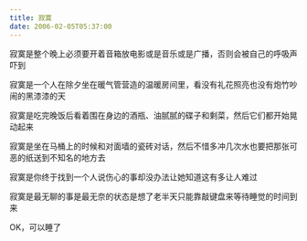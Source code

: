 ```yaml
---
title: 寂寞
date: 2006-02-05T05:37:00
---
```

<!--more-->
寂寞是整个晚上必须要开着音箱放电影或是音乐或是广播，否则会被自己的呼吸声吓到

寂寞是一个人在除夕坐在暖气管营造的温暖房间里，看没有礼花照亮也没有炮竹吵闹的黑漆漆的天

寂寞是吃完晚饭后看着围在身边的酒瓶、油腻腻的碟子和剩菜，然后它们都开始晃动起来

寂寞是坐在马桶上的时候和对面墙的瓷砖对话，然后不惜多冲几次水也要把那张可恶的纸送到不知名的地方去

寂寞是你终于找到一个人说伤心的事却没办法让她知道这有多让人难过

寂寞是最无聊的事是最无奈的状态是想了老半天只能靠敲键盘来等待睡觉的时间到来

OK，可以睡了

